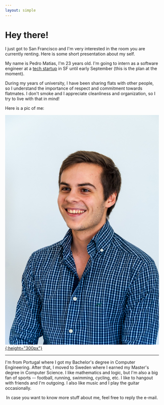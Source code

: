 ```yaml
---
layout: simple
---
```


# Hey there!

I just got to San Francisco and I'm very interested in the room you are currently renting. Here is some short presentation about my self.

My name is Pedro Matias, I'm 23 years old. I'm going to intern as a software engineer at a [tech startup](http://thousandeyes.com) in SF until early September (this is the plan at the moment).

During my years of university, I have been sharing flats with other people, so I understand the importance of respect and commitment towards flatmates. I don't smoke and I appreciate cleanliness and organization, so I try to live with that in mind!

Here is a pic of me:

[![robbyrussell](/public/profile.jpg){:height="300px"}](/public/profile.jpg)

<hr>

I'm from Portugal where I got my Bachelor's degree in Computer Engineering. After that, I moved to Sweden where I earned my Master's degree in Computer Science. I like mathematics and logic, but I'm also a big fan of sports -- football, running, swimming, cycling, etc. I like to hangout with friends and I'm outgoing. I also like music and I play the guitar occasionally.

<center>
In case you want to know more stuff about me, feel free to reply the e-mail.
</center>
